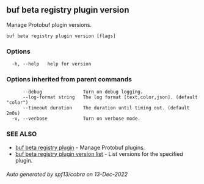 ## buf beta registry plugin version

Manage Protobuf plugin versions.

```
buf beta registry plugin version [flags]
```

### Options

```
  -h, --help   help for version
```

### Options inherited from parent commands

```
      --debug               Turn on debug logging.
      --log-format string   The log format [text,color,json]. (default "color")
      --timeout duration    The duration until timing out. (default 2m0s)
  -v, --verbose             Turn on verbose mode.
```

### SEE ALSO

* [buf beta registry plugin](buf_beta_registry_plugin.md)	 - Manage Protobuf plugins.
* [buf beta registry plugin version list](buf_beta_registry_plugin_version_list.md)	 - List versions for the specified plugin.

###### Auto generated by spf13/cobra on 13-Dec-2022
